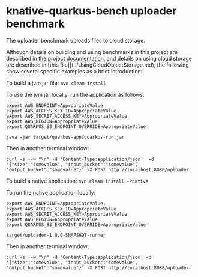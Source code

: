 # knative-quarkus-bench uploader benchmark

The uploader benchmark uploads files to cloud storage.

Although details on building and using benchmarks in this project are described in
[the project documentation](../../README.md), and details on using cloud storage are described in
[this file]](../UsingCloudObjectStorage.md), the following show several specific examples
as a brief introduction:

To build a jvm jar file:
`mvn clean install`

To use the jvm jar locally, run the application as follows:
```
export AWS_ENDPOINT=AppropriateValue
export AWS_ACCESS_KEY_ID=AppropriateValue
export AWS_SECRET_ACCESS_KEY=AppropriateValue
export AWS_REGION=AppropriateValue
export QUARKUS_S3_ENDPOINT_OVERRIDE=AppropriateValue

java -jar target/quarkus-app/quarkus-run.jar
```
Then in another terminal window:
```
curl -s --w "\n" -H 'Content-Type:application/json'  -d '{"size":"somevalue", "input_bucket":"somevalue", "output_bucket":"somevalue"}' -X POST http://localhost:8080/uploader
```

To build a native application:
`mvn clean install -Pnative`

To run the native application locally:
```
export AWS_ENDPOINT=AppropriateValue
export AWS_ACCESS_KEY_ID=AppropriateValue
export AWS_SECRET_ACCESS_KEY=AppropriateValue
export AWS_REGION=AppropriateValue
export QUARKUS_S3_ENDPOINT_OVERRIDE=AppropriateValue

target/uploader-1.0.0-SNAPSHOT-runner
```
Then in another terminal window:
```
curl -s --w "\n" -H 'Content-Type:application/json' -d '{"size":"somevalue", "input_bucket":"somevalue", "output_bucket":"somevalue"}' -X POST http://localhost:8080/uploader
```

